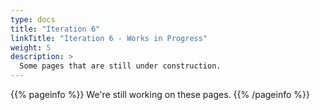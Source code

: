 ```yaml
---
type: docs
title: "Iteration 6"
linkTitle: "Iteration 6 - Works in Progress"
weight: 5
description: >
  Some pages that are still under construction.
---
```


{{% pageinfo %}}
We're still working on these pages.
{{% /pageinfo %}}

